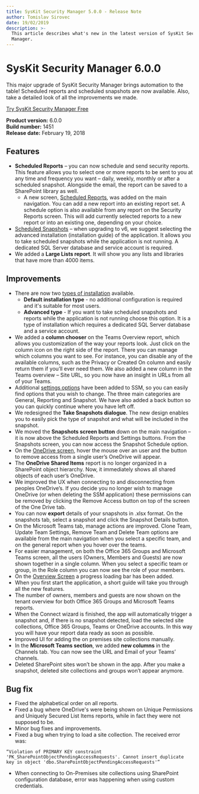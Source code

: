 ```yaml
---
title: SysKit Security Manager 5.0.0 - Release Note
author: Tomislav Sirovec
date: 19/02/2019
description: >-
  This article describes what's new in the latest version of SysKit Security
  Manager.
---
```


# SysKit Security Manager 6.0.0

This major upgrade of SysKit Security Manager brings automation to the table! Scheduled reports and scheduled snapshots are now available. Also, take a detailed look of all the improvements we made.

[Try SysKit Security Manager Free](https://www.syskit.com/products/security-manager/download/)

**Product version:** 6.0.0  
**Build number:** 1451  
**Release date:** February 19, 2018

## Features

* **Scheduled Reports** – you can now schedule and send security reports. This feature allows you to select one or more reports to be sent to you at any time and frequency you want – daily, weekly, monthly or after a scheduled snapshot. Alongside the email, the report can be saved to a SharePoint library as well. 
  * A new screen, [Scheduled Reports](../get-to-know-security-manager/scheduled-reports-screen.md), was added on the main navigation. You can add a new report into an existing report set. A schedule option is also available from any report on the Security Reports screen. This will add currently selected reports to a new report or into an existing one, depending on your choice.
* [Scheduled Snapshots](../installation/installation-guide.md) – when upgrading to v6, we suggest selecting the advanced installation \(installation guide\) of the application. It allows you to take scheduled snapshots while the application is not running. A dedicated SQL Server database and service account is required.
* We added a **Large Lists report**. It will show you any lists and libraries that have more than 4000 items.

## Improvements

* There are now two [types of installation](../installation/installation-guide.md) available.
  * **Default installation type** - no additional configuration is required and it's suitable for most users. 
  * **Advanced type** - If you want to take scheduled snapshots and reports while the application is not running choose this option. It is a type of installation which requires a dedicated SQL Server database and a service account. 
* We added a **column chooser** on the Teams Overview report, which allows you customization of the way your reports look. Just click on the column icon on the right side of the report. There you can manage which columns you want to see. For instance, you can disable any of the available columns, such as the Privacy or Created On column and easily return them if you’ll ever need them. We also added a new column in the Teams overview – Site URL, so you now have an insight in URLs from all of your Teams.
* Additional [settings options](../get-to-know-security-manager/settings-screen.md) have been added to SSM, so you can easily find options that you wish to change. The three main categories are General, Reporting and Snapshot. We have also added a back button so you can quickly continue where you have left off.
* We redesigned the **Take Snapshots dialogue**. The new design enables you to easily pick the type of snapshot and what will be included in the snapshot.
* We moved the **Snapshots screen button** down on the main navigation – it is now above the Scheduled Reports and Settings buttons. From the Snapshots screen, you can now access the Snapshot Schedule option.
* On the [OneDrive screen](https://github.com/SysKitTeam/docs-securitymanager/tree/b27dc2ed5050f6bcf938ebef9822a31b27b6463c/product-updates/..get-to-know-security-manager/onedrive-screen.md), hover the mouse over an user and the button to remove access from a single user’s OneDrive will appear.
* The **OneDrive Shared Items** report is no longer organized in a SharePoint object hierarchy. Now, it immediately shows all shared objects of each user’s OneDrive.
* We improved the UX when connecting to and disconnecting from peoples OneDrive’s. If you decide you no longer wish to manage OneDrive \(or when deleting the SSM application\) these permissions can be removed by clicking the Remove Access button on top of the screen of the One Drive tab.
* You can now **export** details of your snapshots in .xlsx format. On the snapshots tab, select a snapshot and click the Snapshot Details button.
* On the Microsoft Teams tab, manage actions are improved. Clone Team, Update Team Settings, Remove Team and Delete Team options are available from the main navigation when you select a specific team, and on the general report when you hover over the teams.
* For easier management, on both the Office 365 Groups and Microsoft Teams screen, all the users \(Owners, Members and Guests\) are now shown together in a single column. When you select a specific team or group, in the Role column you can now see the role of your members.
* On the [Overview Screen](../get-to-know-security-manager/overview-screen.md) a progress loading bar has been added.
* When you first start the application, a short guide will take you through all the new features.
* The number of owners, members and guests are now shown on the tenant overview for both Office 365 Groups and Microsoft Teams reports.
* When the Connect wizard is finished, the app will automatically trigger a snapshot and, if there is no snapshot detected, load the selected site collections, Office 365 Groups, Teams or OneDrive accounts. In this way you will have your report data ready as soon as possible.
* Improved UI for adding the on premises site collections manually.
* In the **Microsoft Teams section**, we added **new columns** in the Channels tab. You can now see the URL and Email of your Teams’ channels.
* Deleted SharePoint sites won’t be shown in the app. After you make a snapshot, deleted site collections and groups won’t appear anymore.

## Bug fix

* Fixed the alphabetical order on all reports.
* Fixed a bug where OneDrive's were being shown on Unique Permissions and Uniquely Secured List Items reports, while in fact they were not supposed to be.
* Minor bug fixes and improvements.
* Fixed a bug when trying to load a site collection. The received error was: 

```text
“Violation of PRIMARY KEY constraint 'PK_SharePointObjectPendingAccessRequests'. Cannot insert duplicate key in object 'dbo.SharePointObjectPendingAccessRequests'”
```

* When connecting to On-Premises site collections using SharePoint configuration database, error was happening when using custom credentials.


